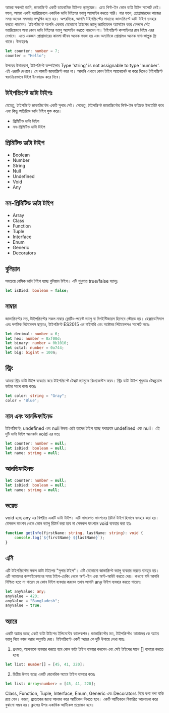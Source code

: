 আমরা সকলই জানি, জাভাস্ক্রিপ্ট একটি ডায়নামিক টাইপড ল্যাঙ্গুয়েজ। এতে বিল্ট-ইন কোন ডাটা টাইপ সাপোর্ট নেই। ফলে, আমরা একই ভ্যারিয়েবলে একাধিক ডাটা টাইপের ভ্যালু অ্যাসাইন করতে পারি। যার ফলে, প্রোগ্রামারদের কাজের সময় অনেক সমস্যার সম্মুখিন হতে হয়। অপরদিকে, আপনি টাইপস্ক্রিপ্টের সাহায্যে জাভাস্ক্রিপ্টে ডাটা টাইপ ব্যবহার করতে পারবেন। টাইপস্ক্রিপ্টে আপনি একবার যেকোনো টাইপের ভ্যালু ভ্যারিয়েবল অ্যাসাইন করে ফেললে সেই ভ্যারিয়েবলে অন্য কোন ডাটা টাইপের ভ্যালু অ্যাসাইন করতে পারবেন না। টাইপস্ক্রিপ্ট কম্পাইলার রান টাইম এরর দেখাবে। এতে একজন প্রোগ্রামারের কামলা জীবন অনেক সহজ হয় এবং অন্যদিকে প্রোগ্রামও অনেক বাগ-ভাল্লুক ফ্রি থাকে। উদাহরণঃ

```ts
let counter: number = 7;
counter = "Hello";
```

উপরের উদাহরণে, টাইপস্ক্রিপ্ট কম্পাইলার Type 'string' is not assignable to type 'number'. এই এররটি দেখাবে। যে কাজটি জাভাস্ক্রিপ্ট করে না। আপনি এখানে কোন টাইপ অ্যানোনেট না করে দিলেও টাইপস্ক্রিপ্ট স্বয়ংক্রিয়ভাবে টাইপ ইনফারড করে নিবে।

## টাইপস্ক্রিপ্টে ডাটা টাইপঃ
যেহেতু, টাইপস্ক্রিপ্ট জাভাস্ক্রিপ্টের একটি সুপার সেট। সেহেতু, টাইপস্ক্রিপ্ট জাভাস্ক্রিপ্টের বিল্ট-ইন ডাটাকে ইনহেরিট করে এবং কিছু অতিরিক্ত ডাটা টাইপ যুক্ত করে।

- প্রিমিটিভ ডাটা টাইপ
- নন-প্রিমিটিভ ডাটা টাইপ

## প্রিমিটিভ ডাটা টাইপ
- Boolean
- Number
- String
- Null
- Undefined
- Void
- Any

## নন-প্রিমিটিভ ডাটা টাইপ
- Array
- Class
- Function
- Tuple
- Interface
- Enum
- Generic
- Decorators

## বুলিয়ান
সবচেয়ে বেসিক ডাটা টাইপ হচ্ছে বুলিয়ান টাইপ। এটি শুধুমাত্র true/false ভ্যালুঃ

```ts
let isDied: boolean = false;
```

## নাম্বার
জাভাস্ক্রিপ্টের মত, টাইপস্ক্রিপ্টের সকল নাম্বার ফ্লোটিং-পয়েন্ট ভ্যালু বা বিগইন্টিজারস হিসেবে স্টোরড হয়। হেক্সাডেসিমাল এবং দশমিক লিটারেলস ছাড়াও, টাইপস্ক্রিপ্ট ES2015 এর বাইনারি এবং অক্টোবর লিটারেলসও সাপোর্ট করেঃ

```ts
let decimal: number = 6;
let hex: number = 0xf00d;
let binary: number = 0b1010;
let octal: number = 0o744;
let big: bigint = 100n;
```

## স্ট্রিং
আমরা স্ট্রিং ডাটা টাইপ ব্যবহার করে টাইপস্ক্রিপ্টে টেক্সট ভ্যালুকে রিপ্রেজেন্টস করব। স্ট্রিং ডাটা টাইপ শুধুমাত্র টেক্সচুয়াল ডাটার সাথে কাজ করেঃ

```ts
let color: string = "Gray";
color = 'Blue';
```

## নাল এবং আনডিফাইনড
টাইপস্ক্রিপ্টে, undefined এবং null উভয় এরই তাদের টাইপ হচ্ছে যথাক্রমে undefined এবং null। এই দুটি ডাটা টাইপ অনেকটা void এর মতঃ

```ts
let counter: number = null;
let isDied: boolean = null;
let name: string = null;
```

## আনডিফাইনড
```ts
let counter: number = null;
let isDied: boolean = null;
let name: string = null;
```

## ভয়েড
void হচ্ছে any এর বিপরীত একটি ডাটা টাইপ। এটি সাধারণত ফাংশনের রিটার্ন টাইপ হিসাবে ব্যবহার করা হয়। যেসকল ফাংশন থেকে কোন ভ্যালু রিটার্ন করা হবে না সেসকল ফাংশনে void ব্যবহার করা হয়ঃ

```ts
function getInfo(firstName: string, lastName: string): void {
    console.log(`${firstName} ${lastName}`);
}
```

## এনি
এটি টাইপস্ক্রিপ্টের সকল ডাটা টাইপের "সুপার টাইপ"। এটি যেকোনো জাভাস্ক্রিপ্ট ভ্যালু ব্যবহার করতে ব্যবহৃত হয়। এটি আমাদের কম্পাইলেশনের সময় টাইপ-চেকিং থেকে অপ্ট-ইন এবং অপ্ট-আউট করতে দেয়। কখনো যদি আপনি নিশ্চিত হতে না পারেন যে কোন টাইপ ব্যবহার করবেন তখন আপনি any টাইপ ব্যবহার করতে পারেনঃ

```ts
let anyValue: any;
anyValue = 420;
anyValue = "Bangladesh";
anyValue = true;
```

## অ্যারে
একটি অ্যারে হচ্ছে একই ডাটা টাইপের ইলিমেন্টের কালেকশন। জাভাস্ক্রিপ্টের মত, টাইপস্ক্রিপ্টও আমাদের কে অ্যারে ভ্যালু নিয়ে কাজ করার অনুমতি দেয়। টাইপস্ক্রিপ্টে একটি অ্যারে কে দুটি উপায়ে লেখা যায়ঃ

1. প্রথমত, আপনাকে ব্যবহার করতে হবে কোন ডাটা টাইপ ব্যবহার করবেন এবং সেই টাইপের সাথে [] ব্যবহার করতে হবেঃ

```ts
let list: number[] = [45, 41, 220];
```

2. দ্বিতীয় উপায় হচ্ছে একটি জেনেরিক অ্যারে টাইপ ব্যবহার করেঃ

```ts
let list: Array<number> = [45, 41, 220];
```

Class, Function, Tuple, Interface, Enum, Generic এবং Decorators নিয়ে কথা বলা বাকি রয়ে গেল। কারণ, প্রত্যেকের জন্যে আলাদা করে আর্টিকেল লিখতে হবে। একটি আর্টিকেলে বিস্তারিত আলোচনা করে বুঝানো সম্ভব নয়। ক্লাসের উপর একাধিক আর্টিকেল প্রয়োজন হবে।
